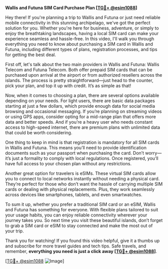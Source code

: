 **Wallis and Futuna SIM Card Purchase Plan [[TG💪+ @esim1088](https://t.me/s/esim1088)]**

Hey there! If you're planning a trip to Wallis and Futuna or just need reliable mobile connectivity in this stunning archipelago, we've got the perfect solution for you. Whether you're here for business, adventure, or simply to enjoy the breathtaking landscapes, having a local SIM card can make your experience seamless and hassle-free. In this video, I'll walk you through everything you need to know about purchasing a SIM card in Wallis and Futuna, including different types of plans, registration processes, and tips for getting the best deal.

First off, let's talk about the two main providers in Wallis and Futuna: Wallis Telecom and Futuna Telecom. Both offer prepaid SIM cards that can be purchased upon arrival at the airport or from authorized resellers across the islands. The process is pretty straightforward—just head to the counter, pick your plan, and top it up with credit. It’s as simple as that!

Now, when it comes to choosing a plan, there are several options available depending on your needs. For light users, there are basic data packages starting at just a few dollars, which provide enough data for social media browsing and occasional messaging. If you’re planning on streaming videos or using GPS apps, consider opting for a mid-range plan that offers more data and better speeds. And if you’re a heavy user who needs constant access to high-speed internet, there are premium plans with unlimited data that could be worth considering.

One thing to keep in mind is that registration is mandatory for all SIM cards in Wallis and Futuna. This means you’ll need to provide identification documents such as your passport when purchasing the card. Don’t worry—it’s just a formality to comply with local regulations. Once registered, you’ll have full access to your chosen plan without any restrictions.

Another great option for travelers is eSIMs. These virtual SIM cards allow you to connect to local networks instantly without needing a physical card. They’re perfect for those who don’t want the hassle of carrying multiple SIM cards or dealing with physical replacements. Plus, they work seamlessly across devices like smartphones, tablets, and even smartwatches.

To sum it up, whether you prefer a traditional SIM card or an eSIM, Wallis and Futuna has something for everyone. With flexible plans tailored to suit your usage habits, you can enjoy reliable connectivity wherever your journey takes you. So next time you visit these beautiful islands, don’t forget to grab a SIM card or eSIM to stay connected and make the most out of your trip.

Thank you for watching! If you found this video helpful, give it a thumbs up and subscribe for more travel guides and tech tips. Safe travels, and remember, **everything you need is just a click away [[TG💪+ @esim1088](https://t.me/s/esim1088)]**.

[[TG💪+ @esim1088](https://t.me/s/esim1088) ![Image](https://i.postimg.cc/Y0z9fWf4/image.png)]